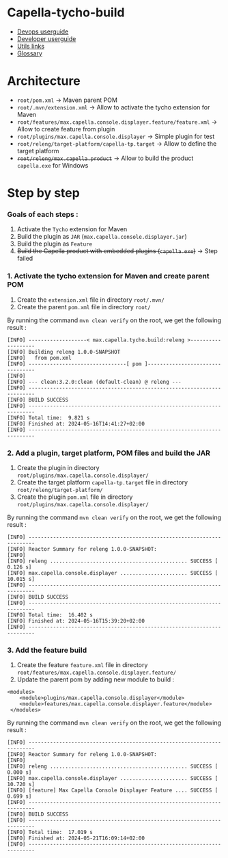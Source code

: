 # Capella-tycho-build
- [Devops userguide](wiki/devops.md)
- [Developer userguide](wiki/developer.md)
- [Utils links](wiki/utils.md)
- [Glossary](wiki/glossary.md)

# Architecture

* `root/pom.xml` -> Maven parent POM
* `root/.mvn/extension.xml` -> Allow to activate the tycho extension for Maven
* `root/features/max.capella.console.displayer.feature/feature.xml` -> Allow to create feature from plugin
* `root/plugins/max.capella.console.displayer` -> Simple plugin for test
* `root/releng/target-platform/capella-tp.target` -> Allow to define the target platform
* ~~`root/releng/max.capella.product`~~ -> Allow to build the product `capella.exe` for Windows

# Step by step
### Goals of each steps :
1. Activate the `Tycho` extension for Maven
2. Build the plugin as `JAR` (`max.capella.console.displayer.jar`)
3. Build the plugin as `Feature`
4. ~~Build the Capella product with embedded plugins (`capella.exe`)~~ -> Step failed

### 1. Activate the tycho extension for Maven and create parent POM
1. Create the `extension.xml` file in directory `root/.mvn/`
2. Create the parent `pom.xml` file in directory `root/`

By running the command `mvn clean verify` on the root, we get the following result :
```
[INFO] -------------------< max.capella.tycho.build:releng >-------------------
[INFO] Building releng 1.0.0-SNAPSHOT
[INFO]   from pom.xml
[INFO] --------------------------------[ pom ]---------------------------------
[INFO]
[INFO] --- clean:3.2.0:clean (default-clean) @ releng ---
[INFO] ------------------------------------------------------------------------
[INFO] BUILD SUCCESS
[INFO] ------------------------------------------------------------------------
[INFO] Total time:  9.821 s
[INFO] Finished at: 2024-05-16T14:41:27+02:00
[INFO] ------------------------------------------------------------------------
```

### 2. Add a plugin, target platform, POM files and build the JAR
1. Create the plugin in directory `root/plugins/max.capella.console.displayer/`
2. Create the target platform `capella-tp.target` file in directory `root/releng/target-platform/`
3. Create the plugin `pom.xml` file in directory `root/plugins/max.capella.console.displayer/`

By running the command `mvn clean verify` on the root, we get the following result :
```
[INFO] ------------------------------------------------------------------------
[INFO] Reactor Summary for releng 1.0.0-SNAPSHOT:
[INFO]
[INFO] releng ............................................. SUCCESS [  0.126 s]
[INFO] max.capella.console.displayer ...................... SUCCESS [ 10.015 s]
[INFO] ------------------------------------------------------------------------
[INFO] BUILD SUCCESS
[INFO] ------------------------------------------------------------------------
[INFO] Total time:  16.402 s
[INFO] Finished at: 2024-05-16T15:39:20+02:00
[INFO] ------------------------------------------------------------------------
```

### 3. Add the feature build
1. Create the feature `feature.xml` file in directory `root/features/max.capella.console.displayer.feature/`
2. Update the parent pom  by adding new module to build :
```
<modules>
    <module>plugins/max.capella.console.displayer</module>
    <module>features/max.capella.console.displayer.feature</module>
 </modules>
```
By running the command `mvn clean verify` on the root, we get the following result :
```
[INFO] ------------------------------------------------------------------------
[INFO] Reactor Summary for releng 1.0.0-SNAPSHOT:
[INFO]
[INFO] releng ............................................. SUCCESS [  0.000 s]
[INFO] max.capella.console.displayer ...................... SUCCESS [ 10.720 s]
[INFO] [feature] Max Capella Console Displayer Feature .... SUCCESS [  0.699 s]
[INFO] ------------------------------------------------------------------------
[INFO] BUILD SUCCESS
[INFO] ------------------------------------------------------------------------
[INFO] Total time:  17.019 s
[INFO] Finished at: 2024-05-21T16:09:14+02:00
[INFO] ------------------------------------------------------------------------
```